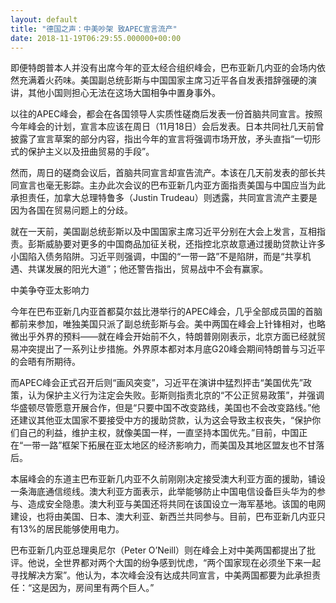 ```yaml
---
layout: default
title: "德国之声：中美吵架 致APEC宣言流产"
date: 2018-11-19T06:29:55.000000+00:00
---
```


即便特朗普本人并没有出席今年的亚太经合组织峰会，巴布亚新几内亚的会场内依然充满着火药味。美国副总统彭斯与中国国家主席习近平各自发表措辞强硬的演讲，其他小国则担心无法在这场大国相争中置身事外。


以往的APEC峰会，都会在各国领导人实质性磋商后发表一份首脑共同宣言。按照今年峰会的计划，宣言本应该在周日（11月18日）会后发表。日本共同社几天前曾披露了宣言草案的部分内容，指出今年的宣言将强调市场开放，矛头直指“一切形式的保护主义以及扭曲贸易的手段”。


然而，周日的磋商会议后，首脑共同宣言却宣告流产。本该在几天前发表的部长共同宣言也毫无影踪。主办此次会议的巴布亚新几内亚方面指责美国与中国应当为此承担责任，加拿大总理特鲁多（Justin Trudeau）则透露，共同宣言流产主要是因为各国在贸易问题上的分歧。


就在一天前，美国副总统彭斯以及中国国家主席习近平分别在大会上发言，互相指责。彭斯威胁要对更多的中国商品加征关税，还指控北京故意通过援助贷款让许多小国陷入债务陷阱。习近平则强调，中国的“一带一路”不是陷阱，而是“共享机遇、共谋发展的阳光大道”；他还警告指出，贸易战中不会有赢家。


中美争夺亚太影响力


今年在巴布亚新几内亚首都莫尔兹比港举行的APEC峰会，几乎全部成员国的首脑都前来参加，唯独美国只派了副总统彭斯与会。美中两国在峰会上针锋相对，也略微出乎外界的预料——就在峰会开始前不久，特朗普刚刚表示，北京方面已经就贸易冲突提出了一系列让步措施。外界原本都对本月底G20峰会期间特朗普与习近平的会晤有所期待。


而APEC峰会正式召开后则“画风突变”，习近平在演讲中猛烈抨击“美国优先”政策，认为保护主义行为注定会失败。彭斯则指责北京的“不公正贸易政策”，并强调华盛顿尽管愿意开展合作，但是“只要中国不改变路线，美国也不会改变路线。”他还建议其他亚太国家不要接受中方的援助贷款，认为这会导致主权丧失，“保护你们自己的利益，维护主权，就像美国一样，一直坚持本国优先。”目前，中国正在“一带一路”框架下拓展在亚太地区的经济影响力，而美国及其地区盟友也不甘落后。


本届峰会的东道主巴布亚新几内亚不久前刚刚决定接受澳大利亚方面的援助，铺设一条海底通信缆线。澳大利亚方面表示，此举能够防止中国电信设备巨头华为的参与、造成安全隐患。澳大利亚与美国还将共同在该国设立一海军基地。该国的电网建设，也将由美国、日本、澳大利亚、新西兰共同参与。目前，巴布亚新几内亚只有13%的居民能够使用电力。


巴布亚新几内亚总理奥尼尔（Peter O’Neill）则在峰会上对中美两国都提出了批评。他说，全世界都对两个大国的纷争感到忧虑，“两个国家现在必须坐下来一起寻找解决方案”。他认为，本次峰会没有达成共同宣言，中美两国都要为此承担责任：“这是因为，房间里有两个巨人。”

